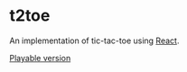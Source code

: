 # t2toe

An implementation of tic-tac-toe using [React][].

[Playable version][]

 [React]: http://facebook.github.io/react/
 [Playable version]: http://aschrab.github.io/t2toe
